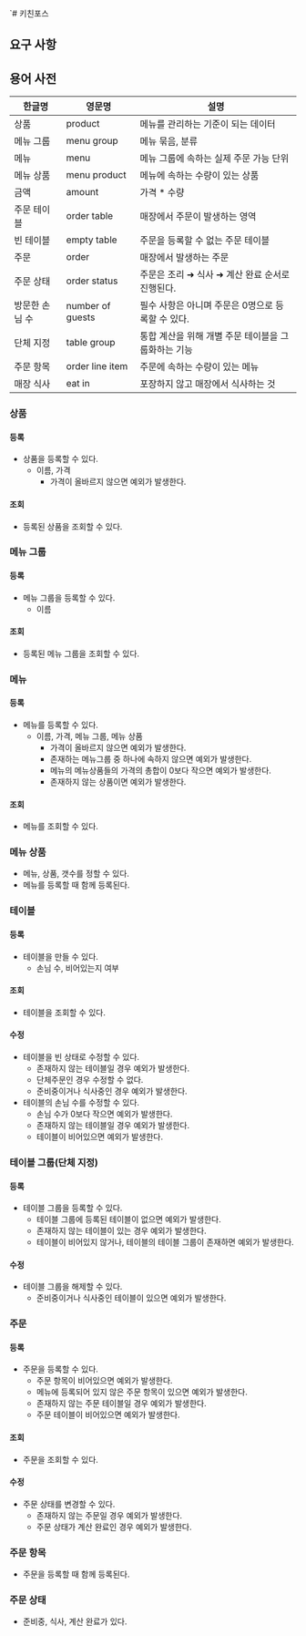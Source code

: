 `# 키친포스

## 요구 사항

## 용어 사전

| 한글명 | 영문명 | 설명 |
| --- | --- | --- |
| 상품 | product | 메뉴를 관리하는 기준이 되는 데이터 |
| 메뉴 그룹 | menu group | 메뉴 묶음, 분류 |
| 메뉴 | menu | 메뉴 그룹에 속하는 실제 주문 가능 단위 |
| 메뉴 상품 | menu product | 메뉴에 속하는 수량이 있는 상품 |
| 금액 | amount | 가격 * 수량 |
| 주문 테이블 | order table | 매장에서 주문이 발생하는 영역 |
| 빈 테이블 | empty table | 주문을 등록할 수 없는 주문 테이블 |
| 주문 | order | 매장에서 발생하는 주문 |
| 주문 상태 | order status | 주문은 조리 ➜ 식사 ➜ 계산 완료 순서로 진행된다. |
| 방문한 손님 수 | number of guests | 필수 사항은 아니며 주문은 0명으로 등록할 수 있다. |
| 단체 지정 | table group | 통합 계산을 위해 개별 주문 테이블을 그룹화하는 기능 |
| 주문 항목 | order line item | 주문에 속하는 수량이 있는 메뉴 |
| 매장 식사 | eat in | 포장하지 않고 매장에서 식사하는 것 |

### 상품
#### 등록
- 상품을 등록할 수 있다.
  - 이름, 가격
    - 가격이 올바르지 않으면 예외가 발생한다.
#### 조회
- 등록된 상품을 조회할 수 있다.

### 메뉴 그룹
#### 등록
- 메뉴 그룹을 등록할 수 있다.
  - 이름
#### 조회
- 등록된 메뉴 그룹을 조회할 수 있다.

### 메뉴
#### 등록
- 메뉴를 등록할 수 있다.
  - 이름, 가격, 메뉴 그룹, 메뉴 상품
    - 가격이 올바르지 않으면 예외가 발생한다.
    - 존재하는 메뉴그룹 중 하나에 속하지 않으면 예외가 발생한다.
    - 메뉴의 메뉴상품들의 가격의 총합이 0보다 작으면 예외가 발생한다.
    - 존재하지 않는 상품이면 예외가 발생한다.
#### 조회
- 메뉴를 조회할 수 있다.

### 메뉴 상품
- 메뉴, 상품, 갯수를 정할 수 있다.
- 메뉴를 등록할 때 함께 등록된다.

### 테이블
#### 등록
- 테이블을 만들 수 있다.
  - 손님 수, 비어있는지 여부
#### 조회
- 테이블을 조회할 수 있다.
#### 수정
- 테이블을 빈 상태로 수정할 수 있다.
  - 존재하지 않는 테이블일 경우 예외가 발생한다.
  - 단체주문인 경우 수정할 수 없다.
  - 준비중이거나 식사중인 경우 예외가 발생한다.
- 테이블의 손님 수를 수정할 수 있다.
  - 손님 수가 0보다 작으면 예외가 발생한다.
  - 존재하지 않는 테이블일 경우 예외가 발생한다.
  - 테이블이 비어있으면 예외가 발생한다.

### 테이블 그룹(단체 지정)
#### 등록
- 테이블 그룹을 등록할 수 있다.
  - 테이블 그룹에 등록된 테이블이 없으면 예외가 발생한다.
  - 존재하지 않는 테이블이 있는 경우 예외가 발생한다.
  - 테이블이 비어있지 않거나, 테이블의 테이블 그룹이 존재하면 예외가 발생한다.
#### 수정
- 테이블 그룹을 해제할 수 있다.
  - 준비중이거나 식사중인 테이블이 있으면 예외가 발생한다.

### 주문
#### 등록
- 주문을 등록할 수 있다.
  - 주문 항목이 비어있으면 예외가 발생한다.
  - 메뉴에 등록되어 있지 않은 주문 항목이 있으면 예외가 발생한다.
  - 존재하지 않는 주문 테이블일 경우 예외가 발생한다.
  - 주문 테이블이 비어있으면 예외가 발생한다.
#### 조회
- 주문을 조회할 수 있다.
#### 수정
- 주문 상태를 변경할 수 있다.
  - 존재하지 않는 주문일 경우 예외가 발생한다.
  - 주문 상태가 계산 완료인 경우 예외가 발생한다.
### 주문 항목
- 주문을 등록할 때 함께 등록된다.

### 주문 상태
- 준비중, 식사, 계산 완료가 있다.


